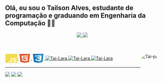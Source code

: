 <h2> Olá, eu sou o Tailson Alves, estudante de programação e graduando em Engenharia da Computação 🙋‍♂️ </h2>

<div align="center">
  <a href="https://github.com/taialves">
  <img height="180em" src="https://github-readme-stats.vercel.app/api?username=taialves&show_icons=true&theme=dracula&include_all_commits=true&count_private=true"/>
  <img height="180em" src="https://github-readme-stats.vercel.app/api/top-langs/?username=taialves&layout=compact&langs_count=7&theme=dracula"/>
</div>
  
<div style="display: inline_block"><br><br><br>
  <img align="center" alt="Tai-Js" height="30" width="40" src="https://raw.githubusercontent.com/devicons/devicon/master/icons/javascript/javascript-plain.svg">
  <img align="center" alt="Tai-HTML" height="30" width="40" src="https://raw.githubusercontent.com/devicons/devicon/master/icons/html5/html5-original.svg">
  <img align="center" alt="Tai-CSS" height="30" width="40" src="https://raw.githubusercontent.com/devicons/devicon/master/icons/css3/css3-original.svg">
  <img align="center" alt="Tai-Lara" height="30" width="40" src="https://cdn.jsdelivr.net/gh/devicons/devicon/icons/laravel/laravel-plain.svg" />
  <img align="center" alt="Tai-Lara" height="30" width="40" src="https://cdn.jsdelivr.net/gh/devicons/devicon/icons/vuejs/vuejs-original.svg" />
  <img align="center" alt="Tai-Lara" height="30" width="40" src="https://cdn.jsdelivr.net/gh/devicons/devicon/icons/php/php-original.svg" /> 
  <img align="right" alt="Tai-pic" height="150" style="border-radius:50px;" src="https://lh3.googleusercontent.com/fife/AAWUweWLbeVies5AfejWrQdToHZdQh0KMkONjuq9Rze1MjryRsw83pbRi8wowjUgCslTaN4iKsJryJpoVFq-DIvWCBW_F0Wj7qilV-J-gLm_9514fr12t9vVWgXNkFAP-lf4Zo5iTQ2JtlXAmU5Hi0JasZ8JBfodr5nUaidpQ_G9f0zuxw6X74vkcyf10uQTv1xSq6lXbcbMjLsMPll5oUB-yvncNThc6SmyHqjb9srut3284lzkAGVlgDTbKR2fvFQNeUrM37eDeMrPMgB_Y2z7L3VTTumf81cyF7dJDdaP0Y3q3Zb19wGPPKVR2qoGaFiiwI5Y2vkdA98sDr1U2FbYJW8ylsGVWNOb-N68tp4y43lC-Jc9cKfFX0bdzw7c72EDlj8v8u30-2yCHZ910CTdDsDcmrbYfvydKoNGtMjLNQdRDvgGTWv7HVyOHZGuMkNOqMVOO79sbhQ4ZikkTUihDV69qkzzbWEz_qFe-7FHYZDxEweWz0T31_LcvLmmdK7rWMB_QhcL7rw16aajmPE1rpg1wf4sMtMMMPmKYbbpLcBc6Kc8nqjZDaaPYKUb28u45LjrpoWwg0h-IA-QhewKQs9H25urHpJC_tFxTs_PArbUUyGEl8c4Zftkynf5_IhXffZhJ4Ju2o0fQ9osDzpVByQZua7SU9aRecC9MnLY064s7spZmXcrITPtRb_H2NaImKefd1WZrgqh_3LHrXyEWqteCX61AzhS4yhF2FoYfGkI5aKb7nRWSE8pnyKt0eYl4KZn9kPKsfeOkOkP59nhSRvcCy3RMQMwjy2SxI9P2oVSco30fXu6IriF9q-A3C06TpTSyZEdDYFPyMUnI-xK1sNc4YtLebS9dtuxiIgg1pjPb_BzuzNm7ANfJRvJSVF8KZHEMm3VRD1DZbxMEFRiXavOfZcC19uJOfw6K2AwazJBVH4JFQ45l-2X2nveKs8OU4r67TYl_25cGU0ZcX72txOyapoSV2zq8ttjUTWoAkThm9OEL-6VOjdlr8k73H4zkRN8vMPgeNuAv-NiWVzjctptmPY2gTQ2HDIsx3o8M2NGkjtEWniSdUneKfV5bSRt24P1kVsLFefJfU4kQyf4YxE16LVZUrT7z3D3SEZFnwjPaTyIj-J-jtQUlby7BKoSfp77MT36yIQnJJu2GsLv7DTu43qsJqfl7y6bxCXOWuQR3k6eepsNW5mQCsqVRbiRAB6XmUI4ssMzwtzIQoCbW8OQCb_pMYL8lR_OfZYrcgvcqMeSGylgXf4KR3wCLD-obanssN5YTbs9odziFMiuF_cl1oefzncW_CIBdSGofrzu2SLUidm0KATRM3lWwU6kq4TRuX8H6Atzg3s89A=w820-h663">
</div>
  <hr>
 
<div> 
  <a href="https://instagram.com/taialves.v" target="_blank"><img src="https://img.shields.io/badge/-Instagram-%23E4405F?style=for-the-badge&logo=instagram&logoColor=white" target="_blank"></a>
  <a href = "mailto:tailson.ec@gmail.com"><img src="https://img.shields.io/badge/-Gmail-%23333?style=for-the-badge&logo=gmail&logoColor=white" target="_blank"></a>
  <a href="https://www.linkedin.com/in/tailson-alves-b078111a9/" target="_blank"><img src="https://img.shields.io/badge/-LinkedIn-%230077B5?style=for-the-badge&logo=linkedin&logoColor=white" target="_blank"></a> 
 

 
</div>
